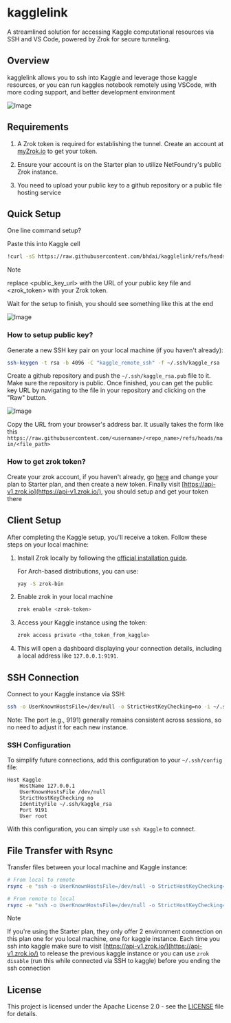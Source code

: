 # kagglelink

A streamlined solution for accessing Kaggle computational resources via SSH and VS Code, powered by Zrok for secure tunneling.

## Overview

kagglelink allows you to ssh into Kaggle and leverage those kaggle resources, or you can run kaggles notebook remotely using VSCode, with more coding support, and better development environment

![Image](https://github.com/user-attachments/assets/db4454ff-5545-4094-adeb-47b74ab0c33a)

## Requirements

1. A Zrok token is required for establishing the tunnel. Create an account at [myZrok.io](https://myzrok.io/) to get your token.

2. Ensure your account is on the Starter plan to utilize NetFoundry's public Zrok instance.

3. You need to upload your public key to a github repository or a public file hosting service

## Quick Setup

One line command setup?

Paste this into Kaggle cell

```bash
!curl -sS https://raw.githubusercontent.com/bhdai/kagglelink/refs/heads/main/setup.sh | bash -s -- -k <public_key_url> -t <zrok_token>
```

> [!NOTE]
>
> replace <public_key_url> with the URL of your public key file and <zrok_token> with your Zrok token.


Wait for the setup to finish, you should see something like this at the end

![Image](https://github.com/user-attachments/assets/22f564f3-8622-4c6c-bb82-9c9c63dd322a)

### How to setup public key?

Generate a new SSH key pair on your local machine (if you haven't already):

```bash
ssh-keygen -t rsa -b 4096 -C "kaggle_remote_ssh" -f ~/.ssh/kaggle_rsa
```

Create a github repository and push the `~/.ssh/kaggle_rsa.pub` file to it. Make sure the repository is public. Once finished, you can get the public key URL by navigating to the file in your repository and clicking on the "Raw" button. 

![Image](https://github.com/user-attachments/assets/ec9a884c-1c97-4be6-bd6d-03ac5dd16de7)

Copy the URL from your browser's address bar. It usually takes the form like this `https://raw.githubusercontent.com/<username>/<repo_name>/refs/heads/main/<file_path>`

### How to get zrok token?

Create your zrok account, if you haven't already, go [here](https://myzrok.io/billing) and change your plan to Starter plan, and then create a new token. Finally visit [https://api-v1.zrok.io](https://api-v1.zrok.io/), you should setup and get your token there

## Client Setup

After completing the Kaggle setup, you'll receive a token. Follow these steps on your local machine:

1. Install Zrok locally by following the [official installation guide](https://docs.zrok.io/docs/guides/install/).

   For Arch-based distributions, you can use:
   ```bash
   yay -S zrok-bin
   ```

2. Enable zrok in your local machine
      ```bash
      zrok enable <zrok-token>
      ```

2. Access your Kaggle instance using the token:
   ```bash
   zrok access private <the_token_from_kaggle>
   ```

3. This will open a dashboard displaying your connection details, including a local address like `127.0.0.1:9191`.

## SSH Connection

Connect to your Kaggle instance via SSH:

```bash
ssh -o UserKnownHostsFile=/dev/null -o StrictHostKeyChecking=no -i ~/.ssh/kaggle_rsa -p 9191 root@127.0.0.1
```

Note: The port (e.g., 9191) generally remains consistent across sessions, so no need to adjust it for each new instance.

### SSH Configuration

To simplify future connections, add this configuration to your `~/.ssh/config` file:

```
Host Kaggle
    HostName 127.0.0.1
    UserKnownHostsFile /dev/null
    StrictHostKeyChecking no
    IdentityFile ~/.ssh/kaggle_rsa
    Port 9191
    User root
```

With this configuration, you can simply use `ssh Kaggle` to connect.

## File Transfer with Rsync

Transfer files between your local machine and Kaggle instance:

```bash
# From local to remote
rsync -e "ssh -o UserKnownHostsFile=/dev/null -o StrictHostKeyChecking=no -i ~/.ssh/kaggle_rsa -p 9191" <path_to_local_file> root@127.0.0.1:/kaggle/working

# From remote to local
rsync -e "ssh -o UserKnownHostsFile=/dev/null -o StrictHostKeyChecking=no -i ~/.ssh/kaggle_rsa -p 9191" root@127.0.0.1:<path_to_remote_file> <local_destination_path>
```

> [!NOTE]
>
> If you're using the Starter plan, they only offer 2 environment connection on this plan one for you local machine, one for kaggle instance. Each time you ssh into kaggle make sure to visit [https://api-v1.zrok.io/](https://api-v1.zrok.io/) to release the previous kaggle instance or you can use `zrok disable` (run this while connected via SSH to kaggle) before you ending the ssh connection 

## License

This project is licensed under the Apache License 2.0 - see the [LICENSE](LICENSE) file for details.
